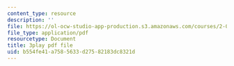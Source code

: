 ```yaml
---
content_type: resource
description: ''
file: https://ol-ocw-studio-app-production.s3.amazonaws.com/courses/2-003sc-engineering-dynamics-fall-2011/b554fe41a7585633d27582183dc8321d_cecD1w3-SD0.pdf
file_type: application/pdf
resourcetype: Document
title: 3play pdf file
uid: b554fe41-a758-5633-d275-82183dc8321d
---
```

